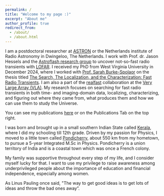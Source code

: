 ```yaml
---
permalink: /
title: "Welcome to my page :)"
excerpt: "About me"
author_profile: true
redirect_from: 
  - /about/
  - /about.html
---
```


I am a postdoctoral researcher at [ASTRON](https://www.astron.nl) or the Netherlands institute of Radio Astronomy in Dwingeloo, The Netherlands. I work with Prof. dr. Jason Hessels and the [Astroflash research group](https://astroflash-frb.github.io/team.html) to uncover not-so-fast radio transients with [LOFAR](https://www.astron.nl/telescopes/lofar/). I received my PhD from West Virginia University in December 2024, where I worked with [Prof. Sarah Burke-Spolaor](https://sarahspolaor.faculty.wvu.edu/) on the thesis titled [The Search, The Localization, and the Characterization: Fast Radio Transients](https://researchrepository.wvu.edu/etd/12680/). I am also a part of the [realfast](http://realfast.io/about/) collaboration at the [Very Large Array (VLA)](http://www.vla.nrao.edu/). My research focuses on searching for fast radio transients in both time- and imaging-domain data, localizing, characterizing, and figuring out where they came from, what produces them and how we can use them to study the Universe.

You can see my publications [here](https://ui.adsabs.harvard.edu/public-libraries/OUKtvXIFR6C-5THj23_Apw) or on the Publications Tab on the top right. 

I was born and brought up in a small southern Indian State called [Kerala](https://en.wikipedia.org/wiki/Kerala), where I did my schooling till 12th grade. 
Driven by my passion for Physics, I moved to a little town called [Pondicherry](https://en.wikipedia.org/wiki/Pondicherry), about 550 km from my hometown, to pursue a 5-year Integrated M.Sc in Physics. Pondicherry is a union territory of India and is a coastal town which was once a French colony.

My family was supportive throughout every step of my life, and I consider myself lucky for that. I want to use my privilege to raise awareness among underprivileged people about the importance of education and financial independence, especially among women. 


As Linus Pauling once said, "The way to get good ideas is to get lots of ideas and throw the bad ones away”.
